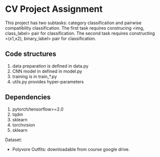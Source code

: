# CV Project Assignment

This project has two subtasks: category classification and pairwise compatibility classification.
The first task requires construcing <img, class_label> pair for classification.
The second task requires constructing <(x1,x2), binary_label> pair for classification.

## Code structures
1. data preparation is defined in data.py
2. CNN model in defined in model.py
3. training is in train_*.py
4. utils.py provides hyper-parameters

## Dependencies
1. pytorch/tensorflow>=2.0
2. tqdm
3. sklearn
4. torchvision
5. sklearn

Dataset:
- Polyvore Outfits: downloadable from course google drive.

